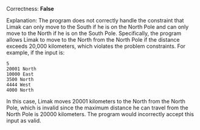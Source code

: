 Correctness: **False**

Explanation: The program does not correctly handle the constraint that Limak can only move to the South if he is on the North Pole and can only move to the North if he is on the South Pole. Specifically, the program allows Limak to move to the North from the North Pole if the distance exceeds 20,000 kilometers, which violates the problem constraints. For example, if the input is:

```
5
20001 North
10000 East
3500 North
4444 West
4000 North
```

In this case, Limak moves 20001 kilometers to the North from the North Pole, which is invalid since the maximum distance he can travel from the North Pole is 20000 kilometers. The program would incorrectly accept this input as valid.